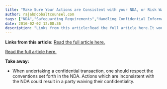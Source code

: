 ```yaml
---
title: "Make Sure Your Actions are Consistent with your NDA, or Risk Waiving All Confidentiality"
author: rajah@cobaltcounsel.com
tags: ["NDA","Safeguarding Requirements","Handling Confidential Information","Commercial Activities","Rajah"]
date: 2016-02-02 12:08:36
description: "Links from this article:Read the full article here.It would be prudent to clearly lay out in an NDA how confidential informati..."
---
```


**Links from this article:**
[Read the full article here.](http://www.lexology.com/library/detail.aspx?g=4a7281b1-5a04-4788-b476-b66d070464e3)

[Read the full article here.](http://www.lexology.com/library/detail.aspx?g=4a7281b1-5a04-4788-b476-b66d070464e3)

 

**Take away:**
- When undertaking a confidential transaction, one should respect the conventions set forth in the NDA. Actions which are inconsistent with the NDA could result in a party waiving their confidentiality.